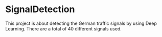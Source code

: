 # SignalDetection
This project is about detecting the German traffic signals by using Deep Learning. 
There are a total of 40 different signals used.

